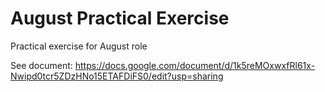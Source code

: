 # August Practical Exercise

Practical exercise for August role

See document:
https://docs.google.com/document/d/1k5reMOxwxfRl61x-Nwipd0tcr5ZDzHNo15ETAFDiFS0/edit?usp=sharing
